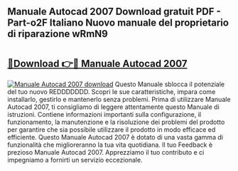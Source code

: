 ## Manuale Autocad 2007 Download gratuit PDF - Part-o2F Italiano Nuovo manuale del proprietario di riparazione wRmN9

# <h2><a href="http://df9k61l.blite.top/?on=Manuale+Autocad+2007">🔗Download 👉🔴 Manuale Autocad 2007</a></h2>

[![Manuale Autocad 2007 download](https://i.imgur.com/lujVjoI.png)](http://df9k61l.blite.top/?on=Manuale+Autocad+2007)
Questo Manuale sblocca il potenziale del tuo nuovo REDDDDDDD. Scopri le sue caratteristiche, impara come installarlo, gestirlo e mantenerlo senza problemi. Prima di utilizzare Manuale Autocad 2007, ti consigliamo di leggere attentamente questo Manuale di istruzioni. Contiene informazioni importanti sulla configurazione, il funzionamento, la manutenzione e la risoluzione dei problemi del prodotto per garantire che sia possibile utilizzare il prodotto in modo efficace ed efficiente. Questo Manuale Autocad 2007 è dotato di una vasta gamma di funzionalità che miglioreranno la tua vita quotidiana. Il tuo Feedback è prezioso Manuale Autocad 2007. Apprezziamo il tuo contributo e ci impegniamo a fornirti un servizio eccezionale.
